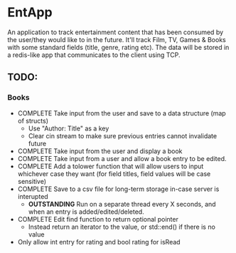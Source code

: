 # EntApp
An application to track entertainment content that has been consumed by the user/they would like to in the future.
It'll track Film, TV, Games & Books with some standard fields (title, genre, rating etc).
The data will be stored in a redis-like app that communicates to the client using TCP.
    
## TODO:
### Books
* COMPLETE Take input from the user and save to a data structure (map of structs)
    - Use "Author: Title" as a key
    - Clear cin stream to make sure previous entries cannot invalidate future
* COMPLETE Take input from the user and display a book
* COMPLETE Take input from a user and allow a book entry to be edited.
* COMPLETE Add a tolower function that will allow users to input whichever case they want (for field titles, field values will be case sensitive)
* COMPLETE Save to a csv file for long-term storage in-case server is interupted
    - **OUTSTANDING** Run on a separate thread every X seconds, and when an entry is added/edited/deleted.
* COMPLETE Edit find function to return optional pointer
    - Instead return an iterator to the value, or std::end() if there is no value
* Only allow int entry for rating and bool rating for isRead